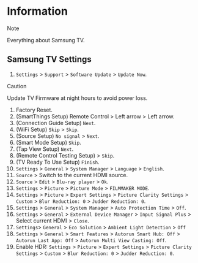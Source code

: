 # Information

> [!NOTE]
> Everything about Samsung TV.

## Samsung TV Settings

1. `Settings` > `Support` > `Software Update` > `Update Now`.

> [!CAUTION]
> Update TV Firmware at night hours to avoid power loss.

1. Factory Reset.
1. (SmartThings Setup) Remote Control > Left arrow > Left arrow.
1. (Connection Guide Setup) `Next`.
1. (WiFi Setup) `Skip` > `Skip`.
1. (Source Setup) `No signal` > `Next`.
1. (Smart Mode Setup) `Skip`.
1. (Tap View Setup) `Next`.
1. (Remote Control Testing Setup) > `Skip`.
1. (TV Ready To Use Setup) `Finish`.
1. `Settings` > `General` > `System Manager` > `Language` > `English`.
1. `Source` > Switch to the current HDMI source.
1. `Source` > `Edit` > `Blu-ray player` > `Ok`.
1. `Settings` > `Picture` > `Picture Mode` > `FILMMAKER MODE`.
1. `Settings` > `Picture` > `Expert Settings` > `Picture Clarity Settings` > `Custom` > `Blur Reduction: 0` > `Judder Reduction: 0`.
1. `Settings` > `General` > `System Manager` > `Auto Protection Time` > `Off`.
1. `Settings` > `General` > `External Device Manager` > `Input Signal Plus` > Select current HDMI > `Close`.
1. `Settings`> `General` > `Eco Solution` > `Ambient Light Detection` > `Off`
1. `Settings` > `General` > `Smart Features` > `Autorun Smart Hub: Off` > `Autorun Last App: Off` > `Autorun Multi View Casting: Off`.
1. Enable HDR: `Settings` > `Picture` > `Expert Settings` > `Picture Clarity Settings` > `Custom` > `Blur Reduction: 0` > `Judder Reduction: 0`.
